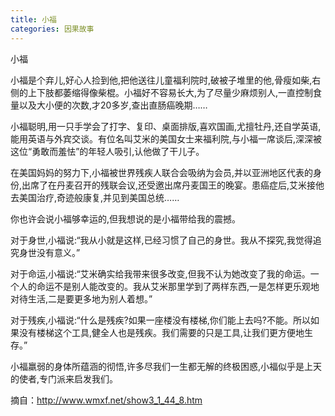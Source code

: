 ```yaml
---
title: 小福
categories: 因果故事
---
```


	   
小福

小福是个弃儿,好心人捡到他,把他送往儿童福利院时,破被子堆里的他,骨瘦如柴,右侧的上下肢都萎缩得像柴棍。小福好不容易长大,为了尽量少麻烦别人,一直控制食量以及大小便的次数,才20多岁,查出直肠癌晚期……

小福聪明,用一只手学会了打字、复印、桌面排版,喜欢国画,尤擅牡丹,还自学英语,能用英语与外宾交谈。有位名叫艾米的美国女士来福利院,与小福一席谈后,深深被这位“勇敢而羞怯”的年轻人吸引,认他做了干儿子。

在美国妈妈的努力下,小福被世界残疾人联合会吸纳为会员,并以亚洲地区代表的身份,出席了在丹麦召开的残联会议,还受邀出席丹麦国王的晚宴。患癌症后,艾米接他去美国治疗,奇迹般康复,并见到美国总统……

你也许会说小福够幸运的,但我想说的是小福带给我的震撼。

对于身世,小福说:“我从小就是这样,已经习惯了自己的身世。我从不探究,我觉得追究身世没有意义。”

对于命运,小福说:“艾米确实给我带来很多改变,但我不认为她改变了我的命运。一个人的命运不是别人能改变的。我从艾米那里学到了两样东西,一是怎样更乐观地对待生活,二是要更多地为别人着想。”

对于残疾,小福说:“什么是残疾?如果一座楼没有楼梯,你们能上去吗?不能。所以如果没有楼梯这个工具,健全人也是残疾。我们需要的只是工具,让我们更方便地生存。”

小福羸弱的身体所蕴涵的彻悟,许多尽我们一生都无解的终极困惑,小福似乎是上天的使者,专门派来启发我们。


摘自：http://www.wmxf.net/show3_1_44_8.htm